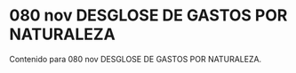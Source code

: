 # 080 nov  DESGLOSE DE GASTOS POR NATURALEZA

Contenido para 080 nov  DESGLOSE DE GASTOS POR NATURALEZA.